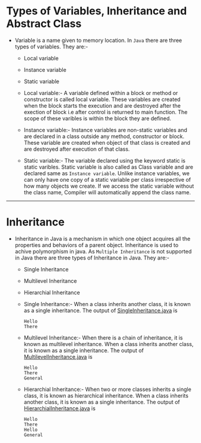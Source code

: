 # Types of Variables, Inheritance and Abstract Class

* Variable is a name given to memory location. In ```Java``` there are three types of variables. They are:-
	* Local variable
	* Instance variable
	* Static variable

	* Local variable:-
		A variable defined within a block or method or constructor is called local variable. These variables are created when the block starts the execution and are destroyed after the exection of block i.e after control is returned to main function. The scope of these varibles is within the block they are defined.
	* Instance variable:-
		Instance variables are non-static variables and are declared in a class outside any method, constructor or block. These variable are created when object of that class is created and are destroyed after execution of that class.
	* Static variable:-
		The variable declared using the keyword static is static varibles. Static variable is also called as Class variable and are declared same as ```Instance variable```. Unlike instance variables, we can only have one copy of a static variable per class irrespective of how many objects we create. If we access the static variable without the class name, Compiler will automatically append the class name.

___
# Inheritance

* Inheritance in Java is a mechanism in which one object acquires all the properties and behaviors of a parent object. Inheritance is used to achive polymorphism in java. As ```Multiple Inheritance``` is not supported in Java there are three types of Inheritance in Java. They are:-
	* Single Inheritance
	* Multilevel Inheritance
	* Hierarchial Inheritance

	* Single Inheritance:-
		When a class inherits another class, it is known as a single inheritance.
		The output of [SingleInheritance.java](SingleInheritance.java) is
		```
		Hello
		There
		```
	* Multilevel Inheritance:-
		When there is a chain of inheritance, it is known as multilevel inheritance.
		When a class inherits another class, it is known as a single inheritance.
		The output of [MultilevelInheritance.java](MultilevelInheritance.java) is
		```
		Hello
		There
		General
		```
	*  Hierarchial Inheritance:-
		When two or more classes inherits a single class, it is known as hierarchical inheritance.
		When a class inherits another class, it is known as a single inheritance.
		The output of [HierarchialInheritance.java](HierarchialInheritance.java) is
		```
		Hello
		There
		Hello
		General
		```

